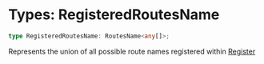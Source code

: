 # Types: RegisteredRoutesName

```ts
type RegisteredRoutesName: RoutesName<any[]>;
```

Represents the union of all possible route names registered within [Register](../interfaces/Register.md)
